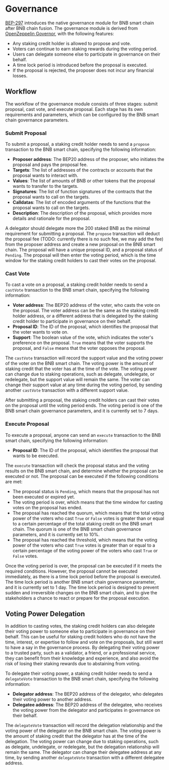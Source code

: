 # Governance

[BEP-297](https://github.com/bnb-chain/BEPs/pull/297) introduces the native governance module for BNB smart chain after
BNB chain fusion. The governance module is derived
from [OpenZeppelin Governor](https://docs.openzeppelin.com/contracts/4.x/governance), with the following
features:

- Any staking credit holder is allowed to propose and vote.
- Voters can continue to earn staking rewards during the voting period.
- Users can delegate someone else to participate in governance on their behalf.
- A time lock period is introduced before the proposal is executed.
- If the proposal is rejected, the proposer does not incur any financial losses.

## Workflow

The workflow of the governance module consists of three stages: submit proposal, cast vote, and execute proposal. Each
stage has its own requirements and parameters, which can be configured by the BNB smart chain governance parameters.

### Submit Proposal

To submit a proposal, a staking credit holder needs to send a `propose` transaction to the BNB smart chain, specifying
the following information:

- **Proposer address**: The BEP20 address of the proposer, who initiates the proposal and pays the proposal fee.
- **Targets**: The list of addresses of the contracts or accounts that the proposal wants to interact with.
- **Values**: The list of amounts of BNB or other tokens that the proposal wants to transfer to the targets.
- **Signatures**: The list of function signatures of the contracts that the proposal wants to call on the targets.
- **Calldatas**: The list of encoded arguments of the functions that the proposal wants to call on the targets.
- **Description**: The description of the proposal, which provides more details and rationale for the proposal.

A delegator should delegate more the 200 staked BNB as the minimal requirement for submitting a proposal.
The `propose` transaction will deduct the proposal fee (TODO: currently there is no such fee, we may add the fee) 
from the proposer address and create a new proposal on the BNB
smart chain. The proposal will have a unique proposal ID, and a proposal status of `Pending`. The proposal will then
enter the voting period, which is the time window for the staking credit holders to cast their votes on the proposal.

### Cast Vote

To cast a vote on a proposal, a staking credit holder needs to send a `castVote` transaction to the BNB smart chain,
specifying the following information:

- **Voter address**: The BEP20 address of the voter, who casts the vote on the proposal. The voter address can be the
  same as the staking credit holder address, or a different address that is delegated by the staking credit holder to
  participate in governance on their behalf.
- **Proposal ID**: The ID of the proposal, which identifies the proposal that the voter wants to vote on.
- **Support**: The boolean value of the vote, which indicates the voter's preference on the proposal. `True` means that
  the voter supports the proposal, and `False` means that the voter opposes the proposal.

The `castVote` transaction will record the support value and the voting power of the voter on the BNB smart chain. The
voting power is the amount of staking credit that the voter has at the time of the vote. The voting power can change due
to staking operations, such as delegate, undelegate, or redelegate, but the support value will remain the same. The
voter can change their support value at any time during the voting period, by sending another `castVote` transaction
with a different support value.

After submitting a proposal, the staking credit holders can cast their votes on the proposal until the voting period
ends. The voting period is one of the BNB smart chain governance parameters, and it is currently set to 7 days.

### Execute Proposal

To execute a proposal, anyone can send an `execute` transaction to the BNB smart chain, specifying the following
information:

- **Proposal ID**: The ID of the proposal, which identifies the proposal that wants to be executed.

The `execute` transaction will check the proposal status and the voting results on the BNB smart chain, and determine
whether the proposal can be executed or not. The proposal can be executed if the following conditions are met:

- The proposal status is `Pending`, which means that the proposal has not been executed or expired yet.
- The voting period is over, which means that the time window for casting votes on the proposal has ended.
- The proposal has reached the quorum, which means that the total voting power of the voters who cast `True` or `False`
  votes is greater than or equal to a certain percentage of the total staking credit on the BNB smart chain. The quorum
  is one of the BNB smart chain governance parameters, and it is currently set to 10%.
- The proposal has reached the threshold, which means that the voting power of the voters who cast `True` votes is
  greater than or equal to a certain percentage of the voting power of the voters who cast `True` or `False` votes.

Once the voting period is over, the proposal can be executed if it meets the required conditions. However, the proposal
cannot be executed immediately, as there is a time lock period before the proposal is executed. The time lock period is
another BNB smart chain governance parameter, and it is currently set to 1 day. The time lock period is designed to
prevent sudden and irreversible changes on the BNB smart chain, and to give the stakeholders a chance to react or
prepare for the proposal execution.

## Voting Power Delegation

In addition to casting votes, the staking credit holders can also delegate their voting power to someone else to
participate in governance on their behalf. This can be useful for staking credit holders who do not have the time,
interest, or expertise to follow and vote on the proposals, but still want to have a say in the governance process. By
delegating their voting power to a trusted party, such as a validator, a friend, or a professional service, they can
benefit from their knowledge and experience, and also avoid the risk of losing their staking rewards due to abstaining
from voting.

To delegate their voting power, a staking credit holder needs to send a `delegateVote` transaction to the BNB
smart chain, specifying the following information:

- **Delegator address**: The BEP20 address of the delegator, who delegates their voting power to another address.
- **Delegatee address**: The BEP20 address of the delegatee, who receives the voting power from the delegator and
  participates in governance on their behalf.

The `delegateVote` transaction will record the delegation relationship and the voting power of the delegator on
the BNB smart chain. The voting power is the amount of staking credit that the delegator has at the time of the
delegation. The voting power can change due to staking operations, such as delegate, undelegate, or redelegate, but the
delegation relationship will remain the same. The delegator can change their delegatee address at any time, by sending
another `delegateVote` transaction with a different delegatee address.